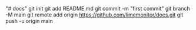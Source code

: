 "# docs"   git init  git add README.md  git commit -m "first commit"  git branch -M main  git remote add origin https://github.com/limemonitor/docs.git  git push -u origin main
